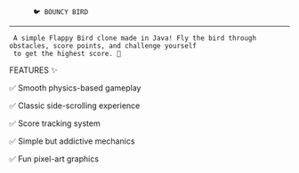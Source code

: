           🐦 BOUNCY BIRD
_____________________________
     A simple Flappy Bird clone made in Java! Fly the bird through obstacles, score points, and challenge yourself
     to get the highest score. 🚀

FEATURES ✨

✅ Smooth physics-based gameplay

✅ Classic side-scrolling experience

✅ Score tracking system

✅ Simple but addictive mechanics

✅ Fun pixel-art graphics

